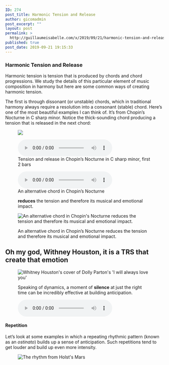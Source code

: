```yaml
---
ID: 274
post_title: Harmonic Tension and Release
author: gicomadmin
post_excerpt: ""
layout: post
permalink: >
  http://guillaumeisabelle.com/x/2019/09/21/harmonic-tension-and-release/
published: true
post_date: 2019-09-21 19:15:33
---
```

<!-- wp:heading {"level":3} -->

### Harmonic Tension and Release

<!-- /wp:heading -->

<!-- wp:paragraph -->

Harmonic tension is tension that is produced by chords and chord progressions. We study the details of this particular element of music composition in harmony but here are some common ways of creating harmonic tension. 

<!-- /wp:paragraph -->

<!-- wp:paragraph -->

The first is through dissonant (or unstable) chords, which in traditional harmony always require a resolution into a consonant (stable) chord. Here’s one of the most beautiful examples I can think of. It’s from Chopin’s Nocturne in C sharp minor. Notice the thick-sounding chord producing a tension that is released in the next chord:

<!-- /wp:paragraph -->

<!-- wp:image --><figure class="wp-block-image">

![][1]</figure> <!-- /wp:image -->

<!-- wp:audio {"id":276} --><figure class="wp-block-audio"><audio controls src="http://guillaumeisabelle.com/x/wp-content/uploads/sites/2/2019/09/1-Chopin-Nocturne-in-C-sharp-minor-tension-and-release.mp3" autoplay loop preload="auto"></audio><figcaption>Tension and release in Chopin’s Nocturne in C sharp minor, first 2 bars</figcaption></figure> 

<!-- /wp:audio -->

<!-- wp:audio {"id":280} --><figure class="wp-block-audio"><audio controls src="http://guillaumeisabelle.com/x/wp-content/uploads/sites/2/2019/09/2-Chopin-Nocturne-in-C-sharp-with-tension-reduced.mp3" loop></audio><figcaption>An alternative chord in Chopin’s Nocturne 

**reduces** the tension and therefore its musical and emotional impact.</figcaption></figure> <!-- /wp:audio -->

<!-- wp:image --><figure class="wp-block-image">

![An alternative chord in Chopin's Nocturne reduces the tension and therefore its musical and emotional impact.][2]<figcaption>An alternative chord in Chopin’s Nocturne reduces the tension and therefore its musical and emotional impact.  
</figcaption></figure> <!-- /wp:image -->

<!-- wp:heading -->

## Oh my god, Withney Houston, it is a TRS that create that emotion

<!-- /wp:heading -->

<!-- wp:image --><figure class="wp-block-image">

![Whitney Houston's cover of Dolly Parton's 'I will always love you'
][3]<figcaption>Speaking of dynamics, a moment of **silence** at just the right time can be incredibly effective at building anticipation. </figcaption></figure> <!-- /wp:image -->

<!-- wp:audio {"id":289} --><figure class="wp-block-audio"><audio controls src="http://guillaumeisabelle.com/x/wp-content/uploads/sites/2/2019/09/4-Whitney-Houston.mp3" loop preload="auto"></audio></figure> 

<!-- /wp:audio -->

<!-- wp:heading {"level":4} -->

#### Repetition 

<!-- /wp:heading -->

<!-- wp:paragraph -->

Let’s look at some examples in which a repeating rhythmic pattern (known as an *ostinato*) builds up a sense of anticipation. Such repetitions tend to get louder and build up even more intensity. 

<!-- /wp:paragraph -->

<!-- wp:image --><figure class="wp-block-image">

![The rhythm from Holst's Mars][4]</figure> <!-- /wp:image -->

 [1]: https://www.schoolofcomposition.com/wp-content/uploads/2019/01/1-Chopin-Nocturne-in-C-sharp-minor.png
 [2]: https://www.schoolofcomposition.com/wp-content/uploads/2019/01/2-Chopin-Nocturne-in-C-sharp-minor-alternative-chord-and-reduced-tension.png
 [3]: https://www.schoolofcomposition.com/wp-content/uploads/2019/01/5-I-will-always-love-you.png
 [4]: https://www.schoolofcomposition.com/wp-content/uploads/2019/01/6-Holst-Mars-rhythm.png